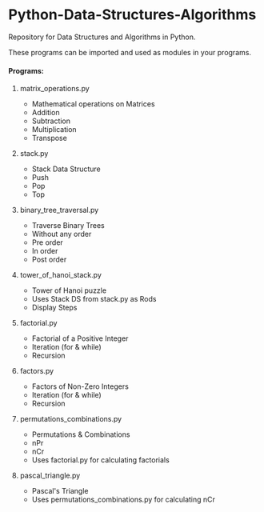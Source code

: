 # Python-Data-Structures-Algorithms

Repository for Data Structures and Algorithms in Python.

These programs can be imported and used as modules in your programs.

#### Programs:

1. matrix_operations.py
    - Mathematical operations on Matrices
    - Addition
    - Subtraction
    - Multiplication
    - Transpose

2. stack.py
    - Stack Data Structure
    - Push
    - Pop
    - Top

3. binary_tree_traversal.py
    - Traverse Binary Trees
    - Without any order
    - Pre order
    - In order
    - Post order

4. tower_of_hanoi_stack.py
    - Tower of Hanoi puzzle
    - Uses Stack DS from stack.py as Rods
    - Display Steps

5. factorial.py
    - Factorial of a Positive Integer
    - Iteration (for & while)
    - Recursion

6. factors.py
    - Factors of Non-Zero Integers
    - Iteration (for & while)
    - Recursion

7. permutations_combinations.py
    - Permutations & Combinations
    - nPr
    - nCr
    - Uses factorial.py for calculating factorials

8. pascal_triangle.py
    - Pascal's Triangle
    - Uses permutations_combinations.py for calculating nCr
